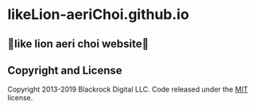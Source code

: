 # likeLion-aeriChoi.github.io

## 🚀like lion aeri choi website🚀

## Copyright and License

Copyright 2013-2019 Blackrock Digital LLC. Code released under the [MIT](https://github.com/BlackrockDigital/startbootstrap-agency/blob/gh-pages/LICENSE) license.
